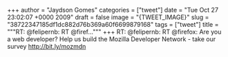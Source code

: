 
+++
author = "Jaydson Gomes"
categories = ["tweet"]
date = "Tue Oct 27 23:02:07 +0000 2009"
draft = false
image = "{TWEET_IMAGE}"
slug = "38722347185df1dc882d76b369a60f6699879168"
tags = ["tweet"]
title = """RT: @felipernb: RT @firef..."""
+++
RT: @felipernb: RT @firefox: Are you a web developer? Help us build the Mozilla Developer Network - take our survey http://bit.ly/mozmdn
